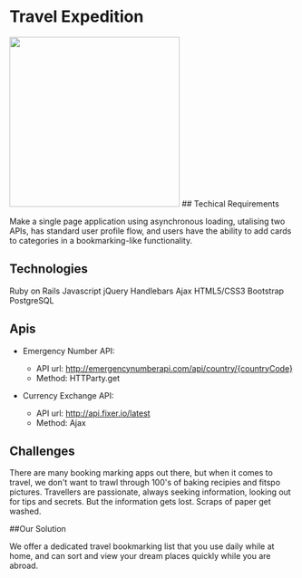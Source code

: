 # Travel Expedition

<img src="http://i.imgur.com/sn3nSuz.jpg" width="300">
## Techical Requirements

Make a single page application using asynchronous loading, utalising two APIs, has standard user profile flow, and users have the ability to add cards to categories in a bookmarking-like functionality.

## Technologies

Ruby on Rails
Javascript
jQuery
Handlebars
Ajax
HTML5/CSS3
Bootstrap
PostgreSQL

## Apis

- Emergency Number API: 
   - API url: http://emergencynumberapi.com/api/country/{countryCode}
   - Method: HTTParty.get

- Currency Exchange API: 
    - API url: http://api.fixer.io/latest
    - Method: Ajax

## Challenges

There are many booking marking apps out there, but when it comes to travel, we don't want to trawl through 100's of baking recipies and fitspo pictures. Travellers are passionate, always seeking information, looking out for tips and secrets. But the information gets lost. Scraps of paper get washed.

##Our Solution

We offer a dedicated travel bookmarking list that you use daily while at home, and can sort and view your dream places quickly while you are abroad.
